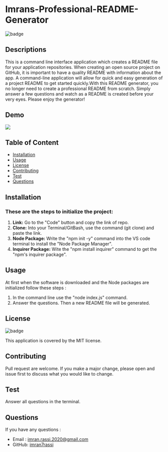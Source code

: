 # Imrans-Professional-README-Generator

![badge](https://img.shields.io/badge/license-MITLicense-brightorange)

## Descriptions

This is a command line interface application which creates a README file for your application repositories. When creating an open source project on GitHub, it is important to have a quality README with information about the app.  A command-line application will allow for quick and easy generation of a project README to get started quickly.With this README generator, you no longer need to create a professional README from scratch. Simply answer a few questions and watch as a README is created before your very eyes. Please enjoy the generator!

## Demo

<img src="./utils/README.generator gif.gif"><br>

## Table of Content

  - [Installation](#installation)
  - [Usage](#usage)
  - [License](#license)
  - [Contributing](#contributing)
  - [Test](#Test)
  - [Questions](#questions)

## Installation

  ### These are the steps to initialize the project:  
1. **Link:** Go to the "Code" button and copy the link of repo.
2. **Clone:** Into your Terminal/GitBash, use the command (git clone) and paste the link.
3. **Node Package:** Write the "npm init -y" command into the VS code terminal to install the "Node Package Manager".
4. **Inquirer Package:** Wite the "npm install inquirer" command to get the "npm's inquirer package".

## Usage

At first when the software is downloaded and the Node packages are initialized follow these steps : 
1. In the command line use the "node index.js" command.
2. Answer the questions. 
Then a new README file will be generated.

## License


![badge](https://img.shields.io/badge/license-MITLicense-brightorange)

This application is covered by the MIT license.

## Contributing

Pull request are welcome. If you make a major change, please open and issue first to discuss what you would like to change.

## Test 

Answer all questions in the terminal.

## Questions 

If you have any questions :
  * Email : imran.rassi.2020@gmail.com
  * GitHub: [imran7rassi](https://github.com/imran7rassi)